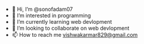 - 👋 Hi, I’m @sonofadam07
- 👀 I’m interested in programming
- 🌱 I’m currently learning web devlopment
- 💞️ I’m looking to collaborate on web devlopment
- 📫 How to reach me vishwakarmar829@gmail.com

<!---
sonofadam07/sonofadam07 is a ✨ special ✨ repository because its `README.md` (this file) appears on your GitHub profile.
You can click the Preview link to take a look at your changes.
--->

